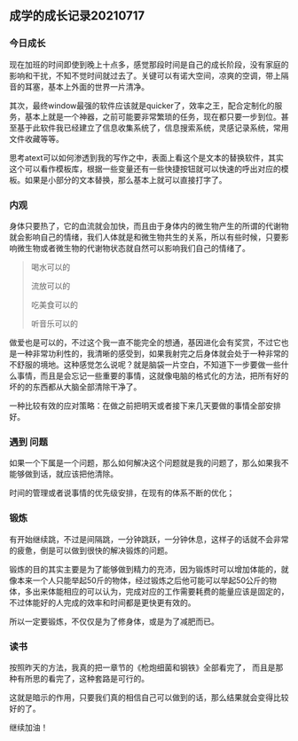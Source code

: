 ## 成学的成长记录20210717

### 今日成长

现在加班的时间即使到晚上十点多，感觉那段时间是自己的成长阶段，没有家庭的影响和干扰，不知不觉时间就过去了。关键可以有诺大空间，凉爽的空调，带上隔音的耳塞，基本上外面的世界一片清净。

其次，最终window最强的软件应该就是quicker了，效率之王，配合定制化的服务，基本上就是一个神器，之前可能要非常繁琐的任务，现在都只要一步到位。甚至基于此软件我已经建立了信息收集系统了，信息搜索系统，灵感记录系统，常用文件收藏等等。

思考atext可以如何渗透到我的写作之中，表面上看这个是文本的替换软件，其实这个可以看作模板库，根据一些变量还有一些快捷按钮就可以快速的呼出对应的模板。如果是小部分的文本替换，那么基本上就可以直接打字了。

### 内观

身体只要热了，它的血流就会加快，而且由于身体内的微生物产生的所谓的代谢物就会影响自己的情绪，我们人体就是和微生物共生的关系，所以有些时候，只要影响微生物或者微生物的代谢物状态就自然可以影响我们自己的情绪了。

> 喝水可以的
>
> 流放可以的
>
> 吃美食可以的
>
> 听音乐可以的

做爱也是可以的，不过这个我一直不能完全的想通，基因进化会有奖赏，不过它也是一种非常功利性的，我清晰的感受到，如果我射完之后身体就会处于一种非常的不舒服的境地。这种感觉怎么说呢？就是脑袋一片空白，不知道下一步要做一些什么事情，而且是会忘记一些重要的事情，这就像电脑的格式化的方法，把所有好的坏的的东西都从大脑全部清除干净了。

一种比较有效的应对策略：在做之前把明天或者接下来几天要做的事情全部安排好。

### 遇到 问题

如果一个下属是一个问题，那么如何解决这个问题就是我的问题了，那么如果我不能够做到话，就应该把他清除。

时间的管理或者说事情的优先级安排，在现有的体系不断的优化；

### 锻炼

有开始继续跳，不过是间隔跳，一分钟跳跃，一分钟休息，这样子的话就不会非常的疲惫，倒是可以做到很快的解决锻炼的问题。

锻炼的目的其实主要是为了能够做到精力的充沛，因为锻炼时可以增加体能的，就像本来一个人只能举起50斤的物体，经过锻炼之后他可能可以举起50公斤的物体，多出来体能相应的可以认为，完成对应的工作需要耗费的能量应该是固定的，不过体能好的人完成的效率和时间都是更快更有效的。

所以一定要锻炼，不仅仅是为了修身体，或是为了减肥而已。

### 读书

按照昨天的方法，我真的把一章节的《枪炮细菌和钢铁》全部看完了， 而且是那种有所思的看完了，这种套路是可行的。

这就是暗示的作用，只要我们真的相信自己可以做到的话，那么结果就会变得比较好的了。

继续加油！
